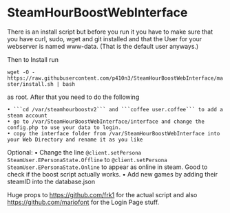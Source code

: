 # SteamHourBoostWebInterface

There is an install script but before you run it you have to make sure that you have curl, sudo, wget and git installed and that the User for your webserver is named www-data. (That is the default user anyways.)

Then to Install run 

`wget -O - https://raw.githubusercontent.com/p410n3/SteamHourBoostWebInterface/master/install.sh | bash`

as root. After that you need to do the following

    • ```cd /var/steamhourboostv2``` and ```coffee user.coffee``` to add a steam account
    • go to /var/SteamHourBoostWebInterface/interface and change the config.php to use your data to login.
    • copy the interface folder from /var/SteamHourBoostWebInterface into your Web Directory and rename it as you like
    
Optional:
    • Change the line `@client.setPersona SteamUser.EPersonaState.Offline` to `@client.setPersona SteamUser.EPersonaState.Online` to appear as online in steam. Good to check if the boost script actually works. 
    • Add new games by adding their steamID into the database.json
    
Huge props to https://github.com/frk1 for the actual script and also https://github.com/mariofont for the Login Page stuff.
    
    

    

